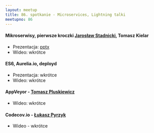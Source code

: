 ```yaml
---
layout: meetup
title: 86. spotkanie - Microservices, Lightning talki
meetupno: 86
---
```


#### Mikroserwisy, pierwsze kroczki [Jarosław Stadnicki](http://jaroslawstadnicki.pl/), Tomasz Kielar
* Prezentacja: [pptx](/assets/microservices.pptx)
* Wideo: wkrótce

#### ES6, Aurelia.io, deployd
* Prezentacja: wkrótce
* Wideo: wkrótce

#### AppVeyor - [Tomasz Pluskiewicz](http://twitter.com/tpluscode)
* Wideo: wkrótce

#### Codecov.io - [Łukasz Pyrzyk](https://twitter.com/lukaszpyrzyk/)
* Wideo - wkrótce
